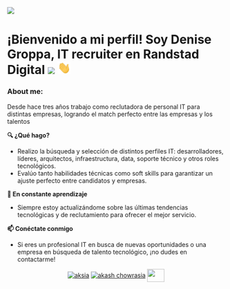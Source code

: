 <img src="https://scontent.faep9-3.fna.fbcdn.net/v/t39.30808-6/370005935_790739216388650_2958954999941219380_n.jpg?_nc_cat=101&ccb=1-7&_nc_sid=5f2048&_nc_eui2=AeHN_QnBs_nK5cLmQlCHPjBiNAlrJ3UPySc0CWsndQ_JJ5yBUBaIYJQA35tJxbHt5cMFECkVUYDqk88jtTPC4BDK&_nc_ohc=iMifQDnajcQQ7kNvgHWj6B4&_nc_ht=scontent.faep9-3.fna&oh=00_AYCeGVd1ICzyiROLkHBziW8l1YFpe15R3husQmqIOaULxg&oe=667174A1" height="300">

# ¡Bienvenido a mi perfil! <b> Soy Denise Groppa, IT recruiter en Randstad Digital </b>  <img src="https://images.emojiterra.com/google/noto-emoji/unicode-15/animated/1f680.gif" width="30px">  <img src="https://github.com/ABSphreak/ABSphreak/blob/master/gifs/Hi.gif" width="30px">


### About me:
Desde hace tres años trabajo como reclutadora de personal IT para distintas empresas, logrando el match perfecto entre las empresas y los talentos 

<b> 🔍 ¿Qué hago? </b>

- Realizo la búsqueda y selección de distintos perfiles IT: desarrolladores, líderes, arquitectos, infraestructura, data, soporte técnico y otros roles tecnológicos.
- Evalúo tanto habilidades técnicas como soft skills para garantizar un ajuste perfecto entre candidatos y empresas.

<b> 🌱 En constante aprendizaje </b>

- Siempre estoy actualizándome sobre las últimas tendencias tecnológicas y de reclutamiento para ofrecer el mejor servicio.

<b> 📫 Conéctate conmigo </b>

- Si eres un profesional IT en busca de nuevas oportunidades o una empresa en búsqueda de talento tecnológico, ¡no dudes en contactarme!
<p align="center">
<a href="https://www.linkedin.com/in/denise-groppa/" target="blank"><img align="center" src="https://cdn.jsdelivr.net/npm/simple-icons@3.0.1/icons/linkedin.svg" alt="aksia" height="30" width="40" /></a>
<a href="https://www.facebook.com/denisegroppa/" target="blank"><img align="center" src="https://cdn.jsdelivr.net/npm/simple-icons@3.0.1/icons/facebook.svg" alt="akash chowrasia" height="30" width="40" /></a>
 <a href = "mailto: denise.groppa55@gmail.com"><img align="center" src="https://simpleicons.org/icons/gmail.svg" height="30" width="40" /></a>
</p>
